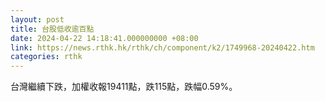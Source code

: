 ```yaml
---
layout: post
title: 台股低收逾百點
date: 2024-04-22 14:18:41.000000000 +08:00
link: https://news.rthk.hk/rthk/ch/component/k2/1749968-20240422.htm
categories: rthk
---
```


台灣繼續下跌，加權收報19411點，跌115點，跌幅0.59%。
